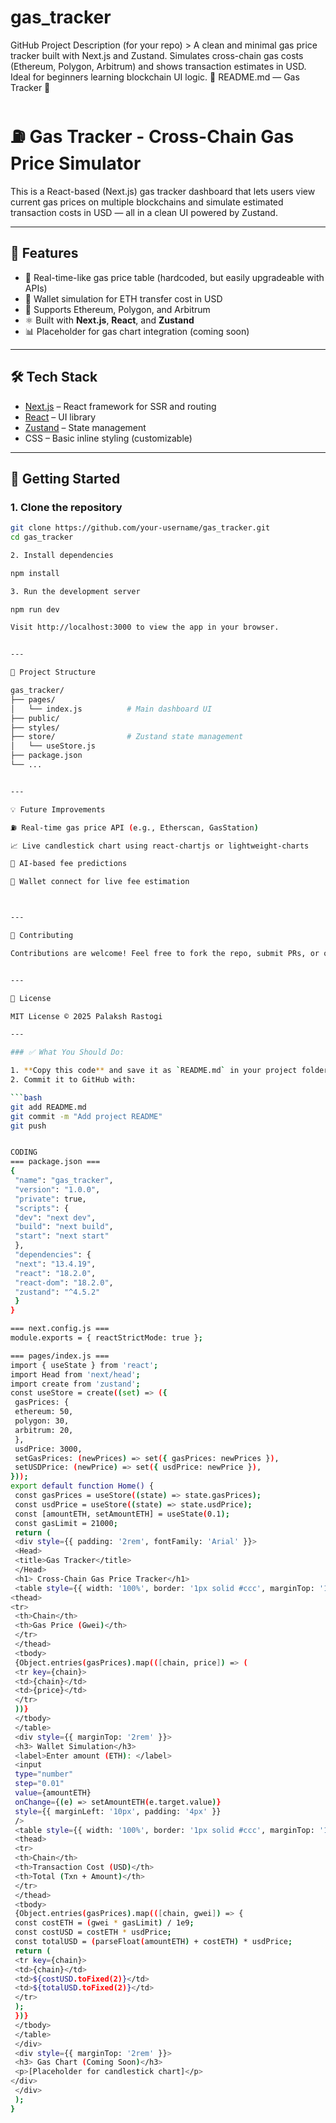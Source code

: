 # gas_tracker
GitHub Project Description (for your repo)  > A clean and minimal gas price tracker built with Next.js and Zustand. Simulates cross-chain gas costs (Ethereum, Polygon, Arbitrum) and shows transaction estimates in USD. Ideal for beginners learning blockchain UI logic.
📘 README.md — Gas Tracker 🚀

# ⛽ Gas Tracker - Cross-Chain Gas Price Simulator

This is a React-based (Next.js) gas tracker dashboard that lets users view current gas prices on multiple blockchains and simulate estimated transaction costs in USD — all in a clean UI powered by Zustand.

---

## 📌 Features

- 🚀 Real-time-like gas price table (hardcoded, but easily upgradeable with APIs)
- 💸 Wallet simulation for ETH transfer cost in USD
- 🔗 Supports Ethereum, Polygon, and Arbitrum
- ⚛ Built with **Next.js**, **React**, and **Zustand**
- 📊 Placeholder for gas chart integration (coming soon)

---

## 🛠 Tech Stack

- [Next.js](https://nextjs.org/) – React framework for SSR and routing
- [React](https://reactjs.org/) – UI library
- [Zustand](https://github.com/pmndrs/zustand) – State management
- CSS – Basic inline styling (customizable)

---

## 🚀 Getting Started

### 1. Clone the repository

```bash
git clone https://github.com/your-username/gas_tracker.git
cd gas_tracker

2. Install dependencies

npm install

3. Run the development server

npm run dev

Visit http://localhost:3000 to view the app in your browser.


---

📂 Project Structure

gas_tracker/
├── pages/
│   └── index.js          # Main dashboard UI
├── public/
├── styles/
├── store/                # Zustand state management
│   └── useStore.js
├── package.json
└── ...


---

💡 Future Improvements

⛽ Real-time gas price API (e.g., Etherscan, GasStation)

📈 Live candlestick chart using react-chartjs or lightweight-charts

🧠 AI-based fee predictions

💼 Wallet connect for live fee estimation



---

🤝 Contributing

Contributions are welcome! Feel free to fork the repo, submit PRs, or open issues.


---

📄 License

MIT License © 2025 Palaksh Rastogi

---

### ✅ What You Should Do:

1. **Copy this code** and save it as `README.md` in your project folder.
2. Commit it to GitHub with:

```bash
git add README.md
git commit -m "Add project README"
git push


CODING
=== package.json ===
{
 "name": "gas_tracker",
 "version": "1.0.0",
 "private": true,
 "scripts": {
 "dev": "next dev",
 "build": "next build",
 "start": "next start"
 },
 "dependencies": {
 "next": "13.4.19",
 "react": "18.2.0",
 "react-dom": "18.2.0",
 "zustand": "^4.5.2"
 }
}

=== next.config.js ===
module.exports = { reactStrictMode: true };

=== pages/index.js ===
import { useState } from 'react';
import Head from 'next/head';
import create from 'zustand';
const useStore = create((set) => ({
 gasPrices: {
 ethereum: 50,
 polygon: 30,
 arbitrum: 20,
 },
 usdPrice: 3000,
 setGasPrices: (newPrices) => set({ gasPrices: newPrices }),
 setUSDPrice: (newPrice) => set({ usdPrice: newPrice }),
}));
export default function Home() {
 const gasPrices = useStore((state) => state.gasPrices);
 const usdPrice = useStore((state) => state.usdPrice);
 const [amountETH, setAmountETH] = useState(0.1);
 const gasLimit = 21000;
 return (
 <div style={{ padding: '2rem', fontFamily: 'Arial' }}>
 <Head>
 <title>Gas Tracker</title>
 </Head>
 <h1> Cross-Chain Gas Price Tracker</h1>
 <table style={{ width: '100%', border: '1px solid #ccc', marginTop: '1rem' }}>
<thead>
<tr>
 <th>Chain</th>
 <th>Gas Price (Gwei)</th>
 </tr>
 </thead>
 <tbody>
 {Object.entries(gasPrices).map(([chain, price]) => (
 <tr key={chain}>
 <td>{chain}</td>
 <td>{price}</td>
 </tr>
 ))}
 </tbody>
 </table>
 <div style={{ marginTop: '2rem' }}>
 <h3> Wallet Simulation</h3>
 <label>Enter amount (ETH): </label>
 <input
 type="number"
 step="0.01"
 value={amountETH}
 onChange={(e) => setAmountETH(e.target.value)}
 style={{ marginLeft: '10px', padding: '4px' }}
 />
 <table style={{ width: '100%', border: '1px solid #ccc', marginTop: '1rem' }}>
 <thead>
 <tr>
 <th>Chain</th>
 <th>Transaction Cost (USD)</th>
 <th>Total (Txn + Amount)</th>
 </tr>
 </thead>
 <tbody>
 {Object.entries(gasPrices).map(([chain, gwei]) => {
 const costETH = (gwei * gasLimit) / 1e9;
 const costUSD = costETH * usdPrice;
 const totalUSD = (parseFloat(amountETH) + costETH) * usdPrice;
 return (
 <tr key={chain}>
 <td>{chain}</td>
 <td>${costUSD.toFixed(2)}</td>
 <td>${totalUSD.toFixed(2)}</td>
 </tr>
 );
 })}
 </tbody>
 </table>
 </div>
 <div style={{ marginTop: '2rem' }}>
 <h3> Gas Chart (Coming Soon)</h3>
 <p>[Placeholder for candlestick chart]</p>
</div>
 </div>
 );
}